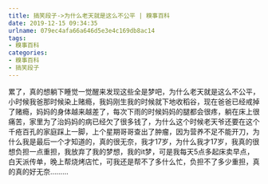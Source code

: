 ```yaml
---
title: 搞笑段子->为什么老天就是这么不公平 | 糗事百科
date: 2019-12-15 09:34:35
urlname: 079ec4afa66a646d5e3e4c169db8ac14
tags: 
- 糗事百科
categories:
- 糗事百科
- 搞笑段子
---
```

累了，真的想躺下睡觉一觉醒来发现这些全是梦吧，为什么老天就是这么不公平，小时候我爸那时候染上赌瘾，我妈刚生我的时候就下地收稻谷，现在爸爸已经戒掉了赌瘾，妈妈的身体越来越差了，每次下雨的时候妈妈的腿都会很疼，躺在床上很痛苦，家里为了治妈妈的病已经欠了很多钱了，为什么这个时候老天爷还要在这个千疮百孔的家庭踩上一脚，上个星期哥哥查出了肿瘤，因为营养不足不能开刀，为什么我是最后一个才知道的，真的很无奈，我才17岁，为什么我才17岁，我真的很想负担一点重担，我放弃了我的梦想，我的it梦，可是我每天5点多起床卖早点，白天派传单，晚上帮烧烤店忙，可我还是帮不了多什么忙，负担不了多少重担，真的真的好无奈………


